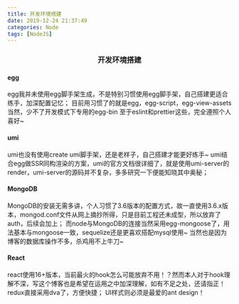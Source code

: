 ```yaml
---
title: 开发环境搭建
date: 2019-12-24 21:37:49
categories: Node
tags: [NodeJS]
---
```


### <center>开发环境搭建</center>

#### egg
egg我并未使用egg脚手架生成，不是特别习惯使用egg脚手架，自己搭建更适合练手，加深配置记忆；
目前用习惯了的就是egg，egg-script，egg-view-assets
当然，少不了开发模式下专用的egg-bin
至于eslint和prettier这些，完全遵照个人喜好~

#### umi
umi也没有使用create umi脚手架，还是老样子，自己搭建才能更好练手~
umi结合egg做SSR同构渲染的方案，umi的官方文档很详细了，就是使用umi-server的render，umi-server的源码并不复杂，多多研究一下便能知晓其中奥秘；

#### MongoDB
MongoDB的安装无需多讲，个人习惯了3.6版本的配置方式，故一直使用3.6.x版本，mongod.conf文件从网上摘抄所得，只是目前工程还未成型，所以放弃了auth，后续会加上；
而node与MongoDB的连接当然采用egg-mongoose了，用法基本与mongoose一致，sequelize还是更喜欢搭配mysql使用~
当然也是因为博客的数据库操作不多，杀鸡用不上牛刀~

#### React
react使用16+版本，当前最火的hook怎么可能放弃不用！？然而本人对于hook理解不深，写这个博客也是希望在运用之中加深理解，如有不足之处，还请指正！
redux直接采用dva了，方便快捷；
UI样式则必须是最爱的ant design！
